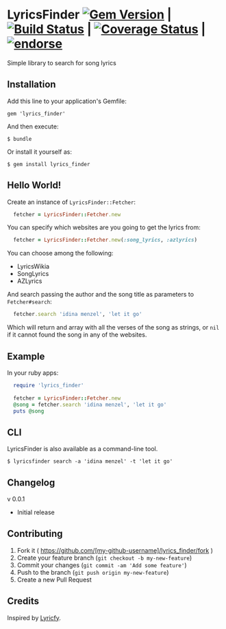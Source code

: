 # LyricsFinder [![Gem Version](https://badge.fury.io/rb/lyrics_finder.svg)](http://badge.fury.io/rb/lyrics_finder) | [![Build Status](https://travis-ci.org/dnlR/lyrics_finder.svg?branch=master)](https://travis-ci.org/dnlR/lyrics_finder) | [![Coverage Status](https://img.shields.io/coveralls/dnlR/lyrics_finder.svg)](https://coveralls.io/r/dnlR/lyrics_finder?branch=master) | [![endorse](https://api.coderwall.com/dnlr/endorsecount.png)](https://coderwall.com/dnlr)

Simple library to search for song lyrics 

## Installation

Add this line to your application's Gemfile:

    gem 'lyrics_finder'

And then execute:

    $ bundle

Or install it yourself as:

    $ gem install lyrics_finder

## Hello World!

Create an instance of `LyricsFinder::Fetcher`:

```ruby
  fetcher = LyricsFinder::Fetcher.new
```

You can specify which websites are you going to get the lyrics from:

```ruby
  fetcher = LyricsFinder::Fetcher.new(:song_lyrics, :azlyrics)
```

You can choose among the following:

- LyricsWikia
- SongLyrics
- AZLyrics

And search passing the author and the song title as parameters to `Fetcher#search`:

```ruby
  fetcher.search 'idina menzel', 'let it go'
```
Which will return and array with all the verses of the song as strings, or `nil` if it cannot found the song in any of the websites.

## Example

In your ruby apps:
```ruby
  require 'lyrics_finder'
  
  fetcher = LyricsFinder::Fetcher.new
  @song = fetcher.search 'idina menzel', 'let it go'
  puts @song
```
    
## CLI

LyricsFinder is also available as a command-line tool.

    $ lyricsfinder search -a 'idina menzel' -t 'let it go'

## Changelog

v 0.0.1

- Initial release

## Contributing

1. Fork it ( https://github.com/[my-github-username]/lyrics_finder/fork )
2. Create your feature branch (`git checkout -b my-new-feature`)
3. Commit your changes (`git commit -am 'Add some feature'`)
4. Push to the branch (`git push origin my-new-feature`)
5. Create a new Pull Request

## Credits

Inspired by [Lyricfy](https://github.com/javichito/Lyricfy).
